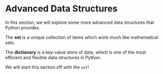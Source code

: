# Advanced Data Structures

In this section, we will explore some more advanced data structures that Python provides.

The **set** is a unique collection of items which work much like mathematical sets.

The **dictionary** is a key-value store of data, which is one of the most efficient and flexible data structures in Python.

We will start this section off with the `set`!
